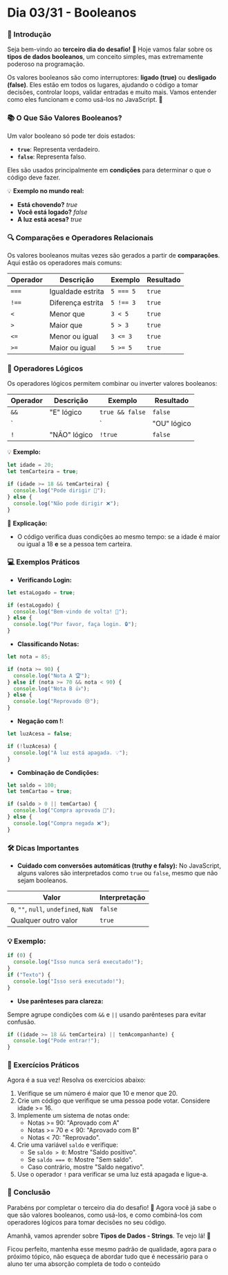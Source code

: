 # **Dia 03/31 - Booleanos**

### **📌 Introdução**

Seja bem-vindo ao **terceiro dia do desafio!** 🎉 Hoje vamos falar sobre os **tipos de dados booleanos**, um conceito simples, mas extremamente poderoso na programação.

Os valores booleanos são como interruptores: **ligado (true)** ou **desligado (false)**. Eles estão em todos os lugares, ajudando o código a tomar decisões, controlar loops, validar entradas e muito mais. Vamos entender como eles funcionam e como usá-los no JavaScript. 🚀

### **📚 O Que São Valores Booleanos?**

Um valor booleano só pode ter dois estados:

- **`true`**: Representa verdadeiro.
- **`false`**: Representa falso.

Eles são usados principalmente em **condições** para determinar o que o código deve fazer.

💡 **Exemplo no mundo real:**

- **Está chovendo?** *true*
- **Você está logado?** *false*
- **A luz está acesa?** *true*

### **🔍 Comparações e Operadores Relacionais**

Os valores booleanos muitas vezes são gerados a partir de **comparações**. Aqui estão os operadores mais comuns:

| Operador | Descrição | Exemplo | Resultado |
| --- | --- | --- | --- |
| `===` | Igualdade estrita | `5 === 5` | `true` |
| `!==` | Diferença estrita | `5 !== 3` | `true` |
| `<` | Menor que | `3 < 5` | `true` |
| `>` | Maior que | `5 > 3` | `true` |
| `<=` | Menor ou igual | `3 <= 3` | `true` |
| `>=` | Maior ou igual | `5 >= 5` | `true` |

### **🔄 Operadores Lógicos**

Os operadores lógicos permitem combinar ou inverter valores booleanos:

| Operador | Descrição | Exemplo | Resultado |
| --- | --- | --- | --- |
| `&&` | "E" lógico | `true && false` | `false` |
| `||` | "OU" lógico | `true || false` | `true` |
| `!` | "NÃO" lógico | `!true` | `false` |

💡 **Exemplo:**

```jsx
let idade = 20;
let temCarteira = true;

if (idade >= 18 && temCarteira) {
  console.log("Pode dirigir 🚗");
} else {
  console.log("Não pode dirigir ❌");
}
```

📌 **Explicação:**

- O código verifica duas condições ao mesmo tempo: se a idade é maior ou igual a 18 **e** se a pessoa tem carteira.

### **💻 Exemplos Práticos**

- **Verificando Login:**

```jsx
let estaLogado = true;

if (estaLogado) {
  console.log("Bem-vindo de volta! 👋");
} else {
  console.log("Por favor, faça login. 🔒");
}
```

- **Classificando Notas:**

```jsx
let nota = 85;

if (nota >= 90) {
  console.log("Nota A 🏆");
} else if (nota >= 70 && nota < 90) {
  console.log("Nota B 👍");
} else {
  console.log("Reprovado 😢");
}
```

- **Negação com !:**

```jsx
let luzAcesa = false;

if (!luzAcesa) {
  console.log("A luz está apagada. 💡");
}
```

- **Combinação de Condições:**

```jsx
let saldo = 100;
let temCartao = true;

if (saldo > 0 || temCartao) {
  console.log("Compra aprovada 🛒");
} else {
  console.log("Compra negada ❌");
}
```

### **🛠️ Dicas Importantes**

- **Cuidado com conversões automáticas (truthy e falsy):**
No JavaScript, alguns valores são interpretados como `true` ou `false`, mesmo que não sejam booleanos.

| Valor | Interpretação |
| --- | --- |
| `0`, `""`, `null`, `undefined`, `NaN` | `false` |
| Qualquer outro valor | `true` |

### 💡 **Exemplo:**

```jsx
if (0) {
  console.log("Isso nunca será executado!");
}
if ("Texto") {
  console.log("Isso será executado!");
}
```

- **Use parênteses para clareza:**

Sempre agrupe condições com `&&` e `||` usando parênteses para evitar confusão.

```jsx
if ((idade >= 18 && temCarteira) || temAcompanhante) {
  console.log("Pode entrar!");
}
```

### **🎯 Exercícios Práticos**

Agora é a sua vez! Resolva os exercícios abaixo:

1. Verifique se um número é maior que 10 e menor que 20.
2. Crie um código que verifique se uma pessoa pode votar. Considere idade >= 16.
3. Implemente um sistema de notas onde:
    - Notas >= 90: "Aprovado com A"
    - Notas >= 70 e < 90: "Aprovado com B"
    - Notas < 70: "Reprovado".
4. Crie uma variável `saldo` e verifique:
    - Se `saldo > 0`: Mostre "Saldo positivo".
    - Se `saldo === 0`: Mostre "Sem saldo".
    - Caso contrário, mostre "Saldo negativo".
5. Use o operador `!` para verificar se uma luz está apagada e ligue-a.

### **🚀 Conclusão**

Parabéns por completar o terceiro dia do desafio! 🎉 Agora você já sabe o que são valores booleanos, como usá-los, e como combiná-los com operadores lógicos para tomar decisões no seu código.

Amanhã, vamos aprender sobre **Tipos de Dados - Strings**. Te vejo lá! 👋

Ficou perfeito, mantenha esse mesmo padrão de qualidade, agora para o próximo tópico, não esqueça de abordar tudo que é necessário para o aluno ter uma absorção completa de todo o conteúdo